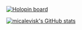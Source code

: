[![Holopin board](https://holopin.io/api/user/board?user=micalevisk)](https://holopin.io/@micalevisk)

[![micalevisk's GitHub stats](https://github-readme-stats.vercel.app/api?username=micalevisk&show_icons=true&theme=github_dark&hide=stars&custom_title=Run%20$%20npx%20@micalevisk/card)](https://github.com/micalevisk)

<!--

![](https://raw.githubusercontent.com/micalevisk/github-stats/master/generated/overview.svg)
![](https://raw.githubusercontent.com/micalevisk/github-stats/master/generated/languages.svg)

-->

<!--
**micalevisk/micalevisk** is a ✨ _special_ ✨ repository because its `README.md` (this file) appears on your GitHub profile.

Here are some ideas to get you started:

- 🔭 I’m currently working on ...
- 🌱 I’m currently learning ...
- 👯 I’m looking to collaborate on ...
- 🤔 I’m looking for help with ...
- 💬 Ask me about ...
- 📫 How to reach me: ...
- 😄 Pronouns: ...
- ⚡ Fun fact: ...
-->

